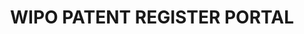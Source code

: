 ---
description: ''
location: https://www.wipo.int/patent_register_portal/en/index.html
record_creation_timestamp: 10/13/2021
shortname: patent_register
title: WIPO PATENT REGISTER PORTAL
uuid: fc08c62e-5eae-4831-9eae-4a59276e29fc
---